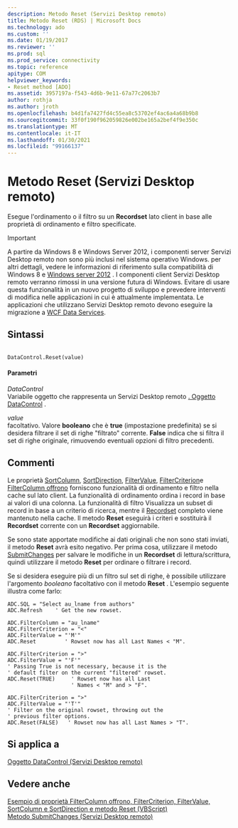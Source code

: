 ```yaml
---
description: Metodo Reset (Servizi Desktop remoto)
title: Metodo Reset (RDS) | Microsoft Docs
ms.technology: ado
ms.custom: ''
ms.date: 01/19/2017
ms.reviewer: ''
ms.prod: sql
ms.prod_service: connectivity
ms.topic: reference
apitype: COM
helpviewer_keywords:
- Reset method [ADO]
ms.assetid: 3957197a-f543-4d6b-9e11-67a77c2063b7
author: rothja
ms.author: jroth
ms.openlocfilehash: b4d1fa7427fd4c55ea8c53702ef4ac6a4a68b9b8
ms.sourcegitcommit: 33f0f190f962059826e002be165a2bef4f9e350c
ms.translationtype: MT
ms.contentlocale: it-IT
ms.lasthandoff: 01/30/2021
ms.locfileid: "99166137"
---
```

# <a name="reset-method-rds"></a>Metodo Reset (Servizi Desktop remoto)
Esegue l'ordinamento o il filtro su un **Recordset** lato client in base alle proprietà di ordinamento e filtro specificate.  
  
> [!IMPORTANT]
>  A partire da Windows 8 e Windows Server 2012, i componenti server Servizi Desktop remoto non sono più inclusi nel sistema operativo Windows. per altri dettagli, vedere le informazioni di riferimento sulla compatibilità di Windows 8 e [Windows server 2012](https://www.microsoft.com/download/details.aspx?id=27416) . I componenti client Servizi Desktop remoto verranno rimossi in una versione futura di Windows. Evitare di usare questa funzionalità in un nuovo progetto di sviluppo e prevedere interventi di modifica nelle applicazioni in cui è attualmente implementata. Le applicazioni che utilizzano Servizi Desktop remoto devono eseguire la migrazione a [WCF Data Services](/dotnet/framework/wcf/).  
  
## <a name="syntax"></a>Sintassi  
  
```  
  
DataControl.Reset(value)  
```  
  
#### <a name="parameters"></a>Parametri  
 *DataControl*  
 Variabile oggetto che rappresenta un Servizi Desktop remoto [. Oggetto DataControl](./datacontrol-object-rds.md) .  
  
 *value*  
 facoltativo. Valore **booleano** che è **true** (impostazione predefinita) se si desidera filtrare il set di righe "filtrato" corrente. **False** indica che si filtra il set di righe originale, rimuovendo eventuali opzioni di filtro precedenti.  
  
## <a name="remarks"></a>Commenti  
 Le proprietà [SortColumn](./sortcolumn-property-rds.md), [SortDirection](./sortdirection-property-rds.md), [FilterValue](./filtervalue-property-rds.md), [FilterCriterion](./filtercriterion-property-rds.md)e [FilterColumn offrono](./filtercolumn-property-rds.md) forniscono funzionalità di ordinamento e filtro nella cache sul lato client. La funzionalità di ordinamento ordina i record in base ai valori di una colonna. La funzionalità di filtro Visualizza un subset di record in base a un criterio di ricerca, mentre il [Recordset](../ado-api/recordset-object-ado.md) completo viene mantenuto nella cache. Il metodo **Reset** eseguirà i criteri e sostituirà il **Recordset** corrente con un **Recordset** aggiornabile.  
  
 Se sono state apportate modifiche ai dati originali che non sono stati inviati, il metodo **Reset** avrà esito negativo. Per prima cosa, utilizzare il metodo [SubmitChanges](./submitchanges-method-rds.md) per salvare le modifiche in un **Recordset** di lettura/scrittura, quindi utilizzare il metodo **Reset** per ordinare o filtrare i record.  
  
 Se si desidera eseguire più di un filtro sul set di righe, è possibile utilizzare l'argomento *booleano* facoltativo con il metodo **Reset** . L'esempio seguente illustra come farlo:  
  
```  
ADC.SQL = "Select au_lname from authors"  
ADC.Refresh    ' Get the new rowset.  
  
ADC.FilterColumn = "au_lname"  
ADC.FilterCriterion = "<"  
ADC.FilterValue = "'M'"  
ADC.Reset         ' Rowset now has all Last Names < "M".  
  
ADC.FilterCriterion = ">"  
ADC.FilterValue = "'F'"  
' Passing True is not necessary, because it is the   
' default filter on the current "filtered" rowset.  
ADC.Reset(TRUE)     ' Rowset now has all Last   
                    ' Names < "M" and > "F".  
  
ADC.FilterCriterion = ">"  
ADC.FilterValue = "'T'"  
' Filter on the original rowset, throwing out the  
' previous filter options.  
ADC.Reset(FALSE)   ' Rowset now has all Last Names > "T".  
```  
  
## <a name="applies-to"></a>Si applica a  
 [Oggetto DataControl (Servizi Desktop remoto)](./datacontrol-object-rds.md)  
  
## <a name="see-also"></a>Vedere anche  
 [Esempio di proprietà FilterColumn offrono, FilterCriterion, FilterValue, SortColumn e SortDirection e metodo Reset (VBScript)](./filter-column-criterion-value-sortcolumn-sortdirection-example-vbscript.md)   
 [Metodo SubmitChanges (Servizi Desktop remoto)](./submitchanges-method-rds.md)